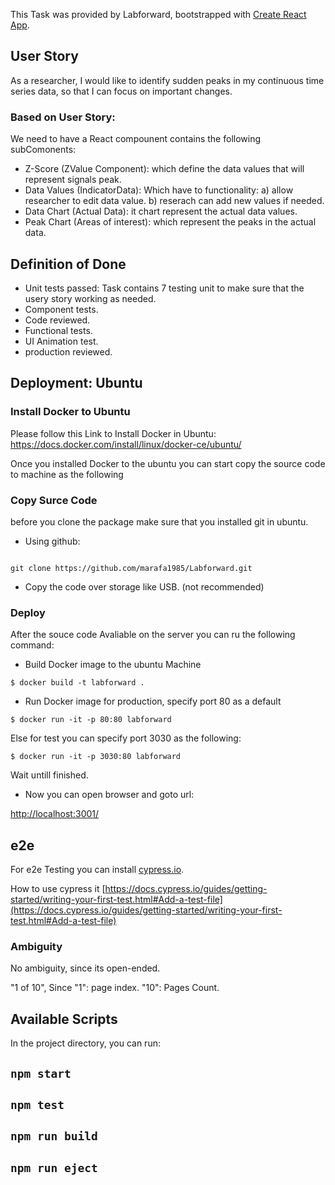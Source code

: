 This Task was provided by Labforward, bootstrapped with [Create React App](https://github.com/facebook/create-react-app).


## User Story
As a researcher, I would like to identify sudden peaks in my continuous time series data,
so that I can focus on important changes.

### Based on User Story:

We need to have a React compounent contains the following subComonents:

- Z-Score (ZValue Component): which define the data values that will represent signals peak.
- Data Values (IndicatorData): Which have to functionality: a) allow researcher to edit data value. b) reserach can add new values if needed.
- Data Chart (Actual Data): it chart represent the actual data values.
- Peak Chart (Areas of interest): which represent the peaks in the actual data.

## Definition of Done
- Unit tests passed: Task contains 7 testing unit to make sure that the usery story working as needed.
- Component tests.
- Code reviewed.
- Functional tests.
- UI Animation test.
- production reviewed.

## Deployment: Ubuntu

### Install Docker to Ubuntu

Please follow this Link to Install Docker in Ubuntu: https://docs.docker.com/install/linux/docker-ce/ubuntu/

Once you installed Docker to the ubuntu you can start copy the source code to machine as the following

### Copy Surce Code
before you clone the package make sure that you installed git in ubuntu.

- Using github: 
```

git clone https://github.com/marafa1985/Labforward.git
```
- Copy the code over storage like USB. (not recommended)

### Deploy 
After the souce code Avaliable on the server you can ru the following command:

- Build Docker image to the ubuntu Machine

```
$ docker build -t labforward .
```
- Run Docker image for production, specify port 80  as a default

```
$ docker run -it -p 80:80 labforward
```

Else for test you can specify port 3030 as the following:

```
$ docker run -it -p 3030:80 labforward
```
Wait untill finished.

- Now you can open browser and goto url:

[http://localhost:3001/](http://localhost:3001/)


## e2e

For e2e Testing you can install [cypress.io](https://www.cypress.io/).

How to use cypress it [https://docs.cypress.io/guides/getting-started/writing-your-first-test.html#Add-a-test-file](https://docs.cypress.io/guides/getting-started/writing-your-first-test.html#Add-a-test-file)



### Ambiguity

No ambiguity, since its open-ended.

"1 of 10", Since "1": page index. "10": Pages Count.

## Available Scripts

In the project directory, you can run:

## `npm start`

## `npm test`

## `npm run build`

## `npm run eject`

 


